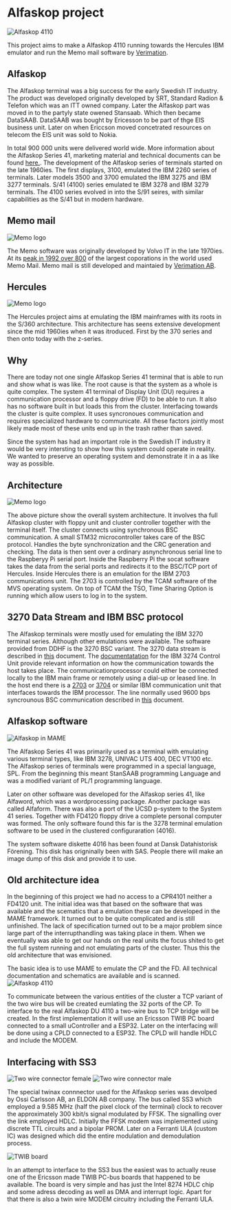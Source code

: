 # Alfaskop project

![Alfaskop 4110](https://github.com/MattisLind/alfaskop_emu/raw/master/pics/Alfaskop_console_mode.png)

This project aims to make a Alfaskop 4110 running towards the Hercules IBM emulator and run the Memo mail software by [Verimation](http://www.verimation.se/).

## Alfaskop

The Alfaskop terminal was a big success for the early Swedish IT industry. The product was developed originally developed by SRT, Standard Radion & Telefon which was an ITT owned company. Later the Alfaskop part was moved in to the partyly state owened Stansaab. Which then became DataSAAB. DataSAAB was bought by Ericesson to be part of thge EIS business unit. Later on when Ericcson moved concetrated resources on telecom the EIS unit was sold to Nokia. 

In total 900 000 units were delivered world wide.
More information about the Alfaskop Series 41, marketing material and technical documents can be found [here.](http://www.datormuseum.se/peripherals/terminals/alfaskop). The development of the Alfaskop series of terminals started on the late 1960ies. The first displays, 3100, emulated the IBM 2260 series of terminals. Later models 3500 and 3700 emulated the IBM 3275 and IBM 3277 terminals. S/41 (4100) series emulated te IBM 3278 and IBM 3279 terminals. The 4100 series evolved in into the S/91 seires, with similar capabilities as the S/41 but in modern hardware.

## Memo mail
![Memo logo](https://github.com/MattisLind/alfaskop_emu/raw/master/pics/memo_veri2_logo.gif)

The Memo software was originally developed by Volvo IT in the late 1970ies. At its [peak in 1992 over 800](https://sv.wikipedia.org/wiki/Memo_Mail) of the largest coporations in the world used Memo Mail. Memo mail is still developed and maintaied by [Verimation AB](http://www.verimation.se/).

## Hercules
![Memo logo](https://github.com/MattisLind/alfaskop_emu/raw/master/pics/Hercules.gif)

The Hercules project aims at emulating the IBM mainframes with its roots in the S/360 architecture. This architecture has seens extensive development since the mid 1960ies when it was itroduced. First by the 370 series and then onto today with the z-series.

## Why
There are today not one single Alfaskop Series 41 terminal that is able to run and show what is was like. The root cause
is that the system as a whole  is quite complex. The system 41 terminal of Display Unit (DU) requires a communication processor and a floppy drive (FD) to be able to run. It also has no software built in but loads this from the cluster.
Interfacing towards the cluster is quite complex. It uses syncronoues communication and requires specialized hardware to communicate. All these factors jointly most likely made most of these units end up in the trash rather than saved.

Since the system has had an important role in the Swedish IT industry it would be very intersting to show how this system could operate in reality. We wanted to preserve an operating system and demonstrate it in a as like way as possible.

## Architecture
![Memo logo](https://github.com/MattisLind/alfaskop_emu/raw/master/pics/NewArchitecture.jpg)

The above picture show the overall system architecture. It involves tha full Alfaskop cluster with floppy unit and cluster controller together with the terminal itself. The cluster connects using synchronous BSC communication. A small STM32 microcontroller takes care of the BSC protocol. Handles the byte synchronization and the CRC generation and checking. The data is then sent over a ordinary asnynchronous serial line to the Raspberyy Pi serial port. Inside the Raspberry Pi the socat software takes the data from the serial ports and redirects it to the BSC/TCP port of Hercules. Inside Hercules there is an emulation for the IBM 2703 communications unit. The 2703 is controlled by the TCAM software of the MVS operating system. On top of TCAM the TSO, Time Sharing Option is running which allow users to log in to the system.

## 3270 Data Stream and IBM BSC protocol

The Alfaskop terminals were mostly used for emulating the IBM 3270 terminal series. Although other emulations were available. The software provided from DDHF is the 3270 BSC variant. The 3270 data stream is described in [this](http://bitsavers.trailing-edge.com/pdf/ibm/3270/GA23-0059-4_3270_Data_Stream_Programmers_Reference_Dec88.pdf) document. The [documentatation](http://bitsavers.org/pdf/ibm/3274/GA23-0061-1_3274_Control_Unit_Description_and_Programmers_Guide_Jan84.pdf) for the IBM 3274 Control Unit provide relevant information on how the communication towards the host takes place. The communicationprocessor could either be connected locally to the IBM main frame or remotely using a dial-up or leased line. In the host end there is a [2703](http://bitsavers.informatik.uni-stuttgart.de/pdf/ibm/2703/GA27-2703-1_2703_Transmission_Ctl_Component_Descr_May67.pdf) or [3704](http://bitsavers.informatik.uni-stuttgart.de/pdf/ibm/3704_3705/GC30-3004-5_3704_3705_Communications_Controller_Principles_of_Operation_May1979.pdf) or similar IBM communication unit that interfaces towards the IBM processor. The line normally used 9600 bps syncrounous BSC communication described in [this](http://bitsavers.trailing-edge.com/pdf/ibm/datacomm/GA27-3004-2_General_Information_Binary_Synchronous_Communications_Oct70.pdf) document.

## Alfaskop software
![Alfaskop in MAME](https://github.com/MattisLind/alfaskop_emu/raw/master/pics/SoftwareDisks.jpg)

The Alfaskop Series 41 was primarily used as a terminal with emulating various terminal types, like IBM 3278, UNIVAC UTS 400, DEC VT100 etc. The Alfaskop series of terminals were programmed in a special language, SPL. From the beginning this meant StanSAAB programming Language and was a modified variant of PL/1 programming language.

Later on other software was developed for the Alfaskop series 41, like Alfaword, which was a wordprocessing package. Another package was called Alfaform. There was also a port of the UCSD p-system to the System 41 series. Together with FD4120 floppy drive a complete personal computer was formed. The only software found this far is the 3278 terminal emulation software to be used in the clustered configuraration (4016).

The system software diskette 4016 has been found at Dansk Datahistorisk Förening. This disk has origninally been with SAS. People there will make an image dump of this disk
and provide it to use.


## Old architecture idea

In the beginning of this project we had no access to a CPR4101 neither a FD4120 unit. The initial idea was that  based on the software that was available and the scematics that a emulation these can be developed in the MAME framework. It turned out to be quite complicated and is still unfinished. The lack of specification turned out to be a major problem since large part of the interrupthandling was taking place in them. When we eventually was able to get our hands on the real units the focus shited to get the full system running and not emulating parts of the cluster. Thus this the old architecture that was envisioned.

The basic idea is to use MAME to emulate the CP and the FD. All technical documentation and schematics are available and is scanned.
![Alfaskop 4110](https://github.com/MattisLind/alfaskop_emu/raw/master/pics/Alfaskop_emu_architecure.png)


To communicate between the various entities of the cluster a TCP variant of the two wire bus will be created eumlating the 32 ports of the CP. To interface to the real Alfaskop DU 4110 a two-wire bus to TCP bridge will be created. In the first implementation it will use an Ericsson TWIB PC board connected to a small uController and a ESP32. Later on the interfacing will be done using a CPLD connected to a ESP32. The CPLD will handle HDLC and include the MODEM.



## Interfacing with SS3

![Two wire connector female](https://i.imgur.com/YzAfB2gl.png)
![Two wire connector male](https://github.com/MattisLind/alfaskop_emu/raw/master/pics/TwinaxConnectorMale_small.png)


The special twinax connnector used for the Alfaskop series was devolped by Ossi Carlsson AB, an ELDON AB company. The bus called SS3 which employed a 9.585 MHz (half the pixel clock of the terminal) clock to recover the approximately 300 kbit/s signal modulated by FFSK. The signalling over the link employed HDLC. Initially the FFSK modem was implemented using discrete TTL circuits and a bipolar PROM. Later on a Ferranti ULA (custom IC) was designed which did the entire modulation and demodulation process. 

![TWIB board](https://i.imgur.com/grnMKvj.jpg)

In an attempt to interface to the SS3 bus the easiest was to actually reuse one of the Ericsson made TWIB PC-bus boards that happened to be available. The board is very simple and has just the Intel 8274 HDLC chip and some adress decoding as well as DMA and interrupt logic. Apart for that there is also a twin wire MODEM circuitry including the Ferranti ULA.



 



